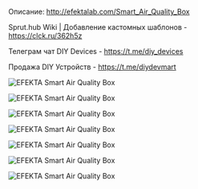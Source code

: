 Описание: http://efektalab.com/Smart_Air_Quality_Box

Sprut.hub Wiki | Добавление кастомных шаблонов - https://clck.ru/362h5z

Телеграм чат DIY Devices - https://t.me/diy_devices

Продажа DIY Устройств - https://t.me/diydevmart

![EFEKTA Smart Air Quality Box](https://raw.githubusercontent.com/smartboxchannel/EFEKTA-Smart-Air-Quality-Box/main/Images/01.png)

![EFEKTA Smart Air Quality Box](https://raw.githubusercontent.com/smartboxchannel/EFEKTA-Smart-Air-Quality-Box/main/Images/07.png)

![EFEKTA Smart Air Quality Box](https://raw.githubusercontent.com/smartboxchannel/EFEKTA-Smart-Air-Quality-Box/main/Images/02.png)

![EFEKTA Smart Air Quality Box](https://raw.githubusercontent.com/smartboxchannel/EFEKTA-Smart-Air-Quality-Box/main/Images/03.png)

![EFEKTA Smart Air Quality Box](https://raw.githubusercontent.com/smartboxchannel/EFEKTA-Smart-Air-Quality-Box/main/Images/04.png)

![EFEKTA Smart Air Quality Box](https://raw.githubusercontent.com/smartboxchannel/EFEKTA-Smart-Air-Quality-Box/main/Images/05.png)

![EFEKTA Smart Air Quality Box](https://raw.githubusercontent.com/smartboxchannel/EFEKTA-Smart-Air-Quality-Box/main/Images/06.png)
